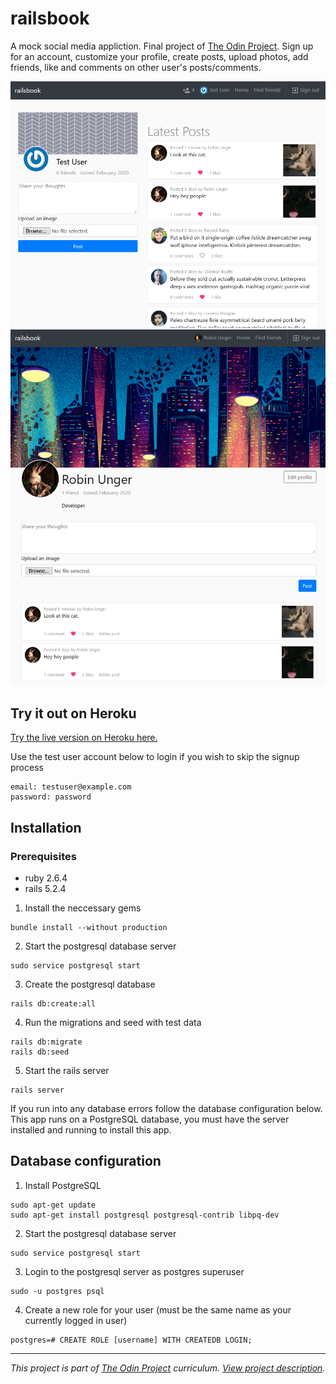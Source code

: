 # railsbook
A mock social media appliction. Final project of [The Odin Project](https://www.theodinproject.com/lessons/final-project). Sign up for an account, customize your profile, create posts, upload photos, add friends, like and comments on other user's posts/comments.

![home page preview](https://github.com/Somniloquist/railsbook/blob/master/public/home.png)
![user page preview](https://github.com/Somniloquist/railsbook/blob/master/public/user.png)

## Try it out on Heroku
[Try the live version on Heroku here.](https://railsbook-00001.herokuapp.com/)

Use the test user account below to login if you wish to skip the signup process
```
email: testuser@example.com
password: password
```

## Installation
### Prerequisites
- ruby 2.6.4
- rails 5.2.4

1. Install the neccessary gems
```
bundle install --without production
```
2. Start the postgresql database server
```
sudo service postgresql start
```
3. Create the postgresql database
```
rails db:create:all
```
4. Run the migrations and seed with test data
```
rails db:migrate
rails db:seed
```
5. Start the rails server
```
rails server
```

If you run into any database errors follow the database configuration below. This app runs on a PostgreSQL database, you must have the server installed and running to install this app.

## Database configuration
 1. Install PostgreSQL
 ```
 sudo apt-get update
 sudo apt-get install postgresql postgresql-contrib libpq-dev
 ```
 2. Start the postgresql database server
 ```
 sudo service postgresql start
 ```
 3. Login to the postgresql server as postgres superuser
 ```
 sudo -u postgres psql
 ```
 4. Create a new role for your user (must be the same name as your currently logged in user)
 ```
 postgres=# CREATE ROLE [username] WITH CREATEDB LOGIN;
 ```

---
_This project is part of [The Odin Project](https://www.theodinproject.com/) curriculum. [View project description](https://www.theodinproject.com/lessons/final-project)._
